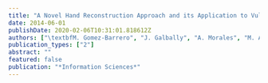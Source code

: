 ```yaml
---
title: "A Novel Hand Reconstruction Approach and its Application to Vulnerability Assessment"
date: 2014-06-01
publishDate: 2020-02-06T10:31:01.818612Z
authors: ["\textbfM. Gomez-Barrero", "J. Galbally", "A. Morales", "M. A. Ferrer", "J. Fierrez", "J. Ortega-Garcia"]
publication_types: ["2"]
abstract: ""
featured: false
publication: "*Information Sciences*"
---
```


